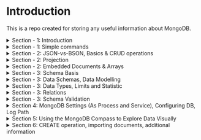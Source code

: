 # Introduction 
This is a repo created for storing any useful information about MongoDB.

<details>
<summary>Section - 1: Introduction</summary>

* MongoDB Data structure:  

![mongoDB](Section-1/intro-structure.jpg)

* MongoDB data format (document-oriented storage format):

![data-format](Section-1/2-data-format.jpg)

* BSON data-format and what is under the hood:

![BSON](Section-1/3-no-schema.jpg)

* MongoDB Ecosystem:

![Ecosystem](Section-1/4-ecosystem.jpg)

* Work with MongoDB:

![mongodb](Section-1/9-work-with-mongo.jpg)
![mongodb2](Section-1/10-inside.jpg)

* Implicit operations in Mongo:

![console output](Section-2/1-implicit.jpg)

## Start working with MongoDB

To add mongo command to your command line:  
<b> win - environment variables - advanced tab - environment variables</b>  
Add here a path to your mongoDB.
![image how to do that](Section-1/5-cmd-configuration.jpg)

[useful link](https://dangphongvanthanh.wordpress.com/2017/06/12/add-mongos-bin-folder-to-the-path-environment-variable/)

<b>BTW</b>, to continue working with course you have to stop MongoDB service and start db manually
using "mongo" command from console. Without it "mongo" command will open mongo service instead of real db.

to stop service - open CMD as admin and `net stop Mongo`

<b>Last step:</b>  
* To make default data storage location: create "data" folder in C: drive and put folder "db" within.
* Otherwise: create another directory (i.e. D:\mongodb-data\db) and put command in cmd:
`mongod --dbpath D:\mongodb-data\db`

<b>Pay attention:</b>
You have to leave your process running (cmd console should be opened) to work with mongoDB service.

* CMD - `mongo`

And now you are in the mongo shell where you can run your commands and queries.
</details>

<details>
<summary>Section - 1: Simple commands</summary>

* `show dbs` - will show existing dbs in selected repository (`--dbpath D:\mongodb-data\db`)
* `use Your_db_name` - will switch to db with selected name. If db does not exist - it will create it automatically.
* `db.products.insertOne({name: "A Book", price: 29.99})` - will create a table named products (it does not exist too) 
in db which we connected to and insert a document inside it.  
Pay attention on non-existing quotation mark in "keys" - you can use key naming without quotations, they will be added
under the hood.  

Here is a console output. InsertedId - generated uniqueId for this insert, acknowledged - verified that this data was inserted.
![console output](Section-1/7-console-output-after-insert.jpg)

* `db.products.find()` - retrieves you all data from collection (from table in SQL world).
* `db.products.find().pretty()` - show this data formatted.
![pretty](Section-1/8-find-pretty.jpg)
</details>

<details>
<summary>Section - 2: JSON-vs-BSON, Basics & CRUD operations</summary>

### Summary
![summary](Section-2/24-Summary.jpg)

### Json vs Bson:
![json-vs-bson](Section-2/2-json-vs-bson.jpg)

* You can set _id field manually and do not rely on autogenerated id.
BTW, you can't insert another document with the same _id.

![id](Section-2/3-_id-field.jpg)

## CRUD Operations:

![crud](Section-2/4-crud-1.jpg)
![crud](Section-2/5-crud-2.jpg)

### Read 
Simple filter: `db.flight.find({intercontinental: true}).pretty()`;
Greater than ($gt): `db.flight.find({distance: {$gt: 10000}}).pretty()`;
FindOne: `db.flight.findOne({distance: {$gt: 10000}})`

### InsertMany and Show results using find. Cursor  
Find does not show you all results, it shows you a cursor by default:  
![cursor](Section-2/11-insert-many.jpg)
![cursor](Section-2/12-find-cursor.jpg)

* Bare in mind that mongodb will increment Id to keep the proper element's order. First came element will contain minor identifier:

![crud](Section-2/6-insert-many.jpg)

### UpdateOne
`db.flight.updateOne({distance: 12000}, {$set: {marker: "new field delete"}})` - will update first document which contains distance: 12000.  
Pay attention on <b>$set</b> - all reserved words start from dollar sign. 
This operator means that you would like to update your document with new field.

### UpdateMany
`db.flight.updateMany({}, {$set: {marker: "to Delete!"}})` - empty curly braces `{}` mean all documents in collection.

### Update
`update` operation works like `updateMany`:  
![crud](Section-2/7-update.jpg)

As you may have noticed first modification using set to `delayed: true` has no modified results because our document already
has this value. When we changed the value to false - log shows us that our value has been changed.

The difference between them - you can use it without `$set` operator, update does accept this syntax.
But it works on another manner:
![crud](Section-2/8-update-2.jpg)

It will override all key-value pairs in document!
![crud](Section-2/9-update-3.jpg)

It works very close to `replaceOne`:
![crud](Section-2/10-replaceone.jpg)

### Delete
`db.flight.deleteOne({departureAirport: "TXL"})` - departureAirport: "TXL" will be used as filter to find what exactly
 we want to delete from collection. Only first found document with "TXL" will be deleted.

### forEach
It is possible to use .forEach operation after find() to do something with every element after filtering:
`db.passengers.find().forEach((passengerData) => {printjson(passengerData)})` - bare in mind forEach uses syntax according
your MongoDB driver. Shell uses Nodejs syntax.

Pay attention:
That's why you cant use `pretty()` after findOne() method - `pretty()` is a method of a Cursor, findOne does not return cursor,
(and `pretty()` does not exist for a single value), findOne returns a sole value.

</details>

<details>
<summary>Section - 2: Projection</summary>

### Projection
Projection means a mechanism to avoid overfetching from database.  
You can use it as a parameter in `find` method:
* `find({}, {name: 1})` - first parameter is a filter, the second is projection. 1 means - "include this data".

![projection](Section-2/13-projection-overfetching.jpg)
![projection](Section-2/14-projection-2.jpg)

By default it will send you objects with _id (because it is a default property) and "name".

* To exclude _id (or any other field) - `find({}, {_id: 0})` - 0 means exclude.
![projection](Section-2/15-projection-3.jpg)

To only name - `find({}, {name: 1, _id: 0})`/

</details>

<details>
<summary>Section - 2: Embedded Documents & Arrays</summary>

![embedded](Section-2/16-Embedded-doc.jpg)
![embedded](Section-2/17-Embedded-array.jpg)

## Array examples:
![arrays](Section-2/18-embedded-doc-example.jpg)
![arrays](Section-2/19-embedded-doc-example-2.jpg)
  
## Simple arrays with find method
![arrays](Section-2/20-arrays-of-string.jpg)
![arrays](Section-2/21-arrays-filter-by.jpg)

## Array of objects with find method
to use find in embedded document you have to use ".":
`find({"status.description": "your_value"})`

description is an embedded document inside status.  
Pay attention that you must use double quotation around `status.description`.

![arrays](Section-2/22-arrays-filter-by.jpg)
![arrays](Section-2/23-arrays-filter-by.jpg)

</details>

<details>
<summary>Section - 3: Schema Basis</summary>

![schema](Section-3/1-schema.jpg)
![schema](Section-3/2-schemaless-to-sqlworld.jpg)
![schema](Section-3/3-schemaless-to-sqlworld-2.jpg)

* SQL Approach (the same structure for all documents):  
You can assign null to your property. The value of such property will not be assign, but the property will be shown
in your data structure.
`db.products.insertOne({name: "Book", details: null})`

</details>

<details>
<summary>Section - 3: Data Schemas, Data Modelling</summary>

![data-modelling](Section-3/6-data-modelling.jpg)
</details>

<details>
<summary>Section - 3: Data Types, Limits and Statistic</summary>

[good link about how mongodb works inside](https://www.datadoghq.com/blog/monitoring-mongodb-performance-metrics-mmap/)

* Data Types:
![types](Section-3/4-Value-types.jpg)

* to get statistic from your database you have to use `stats()` command;
![stats](Section-3/5-stats.jpg)
To prove that it stores a number instead of float you can use `typeof db.numbers.findOne().a` command.

* MongoDB has a couple of hard limits - most importantly, a single document in a collection (including all embedded documents it might have) must be <= 16mb. Additionally, you may only have 100 levels of embedded documents.
[additional-info](https://docs.mongodb.com/manual/reference/bson-types/)

1. NumberDecimal creates a high-precision double value => NumberDecimal("12.99")
2. NumberInt creates a int32 value => NumberInt(55)
3. NumberLong creates a int64 value => NumberLong(7489729384792)

</details>

<details>
<summary>Section - 3: Relations</summary>

##One to One Relations
![relations](Section-3/7-relations-1.jpg)
![onetoone](Section-3/one-to-one/8-relations-one-to-one-1.jpg)
![onetoone](Section-3/one-to-one/9-relations-one-to-one-2.jpg)

* Example with one-to-one relations and call the data using two steps and variable:

![onetoone](Section-3/one-to-one/10-relations-one-to-one-3.jpg)

It's not the best option of storing data. In such case better to store data like embedded data inside patient document.
In most cases better to use embedded approach. 

* Another one-to-one examples, but using references. You still opt to use different collections: 
It could be possible useful if you try to analyze your data. And it's very good if your data stores in different
collections (for load balancing, for example. Or because we are interesting only in cars).

![onetoone](Section-3/one-to-one/11-relations-one-to-one-reference-4.jpg)
![onetoone](Section-3/one-to-one/12-relations-one-to-one-reference-5.jpg)

##One to Many Relations
![onetomany](Section-3/one-to-many/1-one-to-many-schema-1.jpg)
* And brief example of ref and embedded approaches:

![onetomany](Section-3/one-to-many/2-one-to-many-approaches.jpg)
* Additional example:

![onetomany](Section-3/one-to-many/3-additional-example.jpg)

##Many to Many Relations
![manytomany](Section-3/many-to-many/1-collection-relations.jpg)
* Sql World approach with 3 tables, one of them stores a joint data:

![manytomany](Section-3/many-to-many/2-sql-world-approach.jpg)

* MongoDB Approach:

![manytomany](Section-3/many-to-many/3-mongo-db-approach.jpg)

It allows us to use references within one of the data tables.
Advantages from sql and mongo worlds.
Also no reason to use fully embedded approach for some reasons (over-fetching, possible not up-to-date data and so on).

* Summary:
![summary](Section-3/many-to-many/4-summary.jpg)

## Merging And Joining with $lookup()
![aggregate](Section-3/8-merge-aggregate-lookup.jpg)
* Initial doc is:

![aggregate](Section-3/9-merge-aggregate-lookup2.jpg)
* And the result of aggregate + lookup operator:

![aggregate](Section-3/10-merge-aggregate-lookup3.jpg)

</details>

<details>
<summary>Section - 3: Schema Validation</summary>

![validation](Section-3/validation/1-validation-schema.jpg)
![validation](Section-3/validation/2-levels-and-actions.jpg)

* To declare validation for new collection you have to use explicit collection creation using `createCollection` method.
first  parameter is a new collection name.  
second parameter is its structure: validator + $jsonSchema = validate the schema.
1. Right now $jsonSchema is strongly recommended approach.
2. bsonType: "object" - every coming element should be object-like.
3. required: [] - array of required fields.
4. description - error message.
5. items - you can define nested elements validation.
6. validationAction: 'warn' - only warns you about errors in validation, but not blocks you to send a new document.
<pre>
db.createCollection("newNameOfCollection", {
validator: {
    $jsonSchema: {bsonType: "object", required: ["title", "text", "creator", "comments"], 
    properties: {
     title: { bsonTYpe: "string", description: "must be a string and is required" },
     text: { bsonType: "string", description: "must be a string and is required" },
     creator: { bsonTYpe: "objectId", description: "must be an object and is required" },
     comments: { 
        bsonTYpe: "array",
        description: "must be an array!"
        items: { 
            bsonType: "object",
            required: ["text", "authors"] 
            properties: {
                 text: {
                     bsonType: "string",
                     description: "text must be a string!!"
                 },
                 author: {
                     bsonType: "objectId",
                     description: "author must be an objectId"
                 }
               }
            }
        }
    }
}})
</pre>

* To add\modify validation to already existed collection you have to:
<pre>
db.runCommand({
    collMod: "posts",
    validator: { ...YOUR_VALIDATION_STRUCTURE_AS WE DID BEFORE }
    validationAction: 'warn'
    })
</pre>

this code will succeed. You could see a warning in the log file.(next lecture).

</details>

<details>
<summary>Section 4: MongoDB Settings (As Process and Service), Configuring DB, Log Path</summary>

#### mongod parameters

`--directoryperdb` - each db will be stored in a separate directory (under defined by --dbpath)
 Instead of collection of files - collection of nested folders.

* Linux:
`--fork` - fork process. Works only for Linux. 
[mongodb start vs mongod --fork](https://stackoverflow.com/questions/21329618/whats-the-difference-between-service-mongodb-start-and-mongod/48459859)
to kill MongoDB service process: `use admin` to switch to admin database. And `db.shutdownServer()`;

* Windows:
To run background MongoDB as background service: `net start MongoDB`.  
This command provides you ability to run Mongo as background service.
to kill MongoDB service process: `net stop MongoDB`.

### Save your configurations into configuration file and use it
[configuration file example](Section-4/mongod-configuration-example.cfg)  
To use config file with mongod:
`mongod --config C:/mongod-configuration-example.cfg`
or
`mongod --f C:/mongod-configuration-example.cfg`

It allows you to make a snapshot or blueprint of your mongod configurations.  
Another useful information could be found at mongodb documentation.

### Help
to use help just type help:  
`help admin` - administrative help  
`help connect` - connecting to a db help  
`help keys` - key shortcut
`help misc` - misc things to know
`help mr` - mapreduce.

</details>

<details>
<summary>Section 5: Using the MongoDB Compass to Explore Data Visually</summary>

The MongoDB Compass Docs:   
[https://docs.mongodb.com/compass/master/install/](https://docs.mongodb.com/compass/master/install/)  
Full free version of CompassDB is available free for community.

You can use compass to create databases, collections and documents.
![example](Section-5/1-compass-collection-creation-insert-document.jpg)
Additional features:
![features in compass](Section-5/2-tabs.jpg)

</details>

<details>
<summary>Section 6: CREATE operation, importing documents, additional information</summary>

Available methods:
![methods](Section-6/1-available-methods.jpg)

### Insert
* insert method also works, but not recommended.

* For example after using `db.persons.insert({name: "Phil", age: 25})` you do now await that this new person has an Id, but it has.  
Unlike the insertOne method insert does not show you its new "_id". It could be a real disadvantage, because in real create
operations you want to get an Id of just created object and then - immediately use it in your app (It's an extremely helpful in most cases).

The same story vs insertMany. Its output is not very helpful at all:
![insertmany](Section-6/2-insert.jpg)

### InsertMany
If you use insertMany and send elements with non-unique declared "_id" field - it will raise an error, 
but all elements until <b>first</b> error will be successfully added.  
 
* For example, this one will fail after trying to add "cooking" again:
![insertmany](Section-6/3-insert-many.jpg)
![insertmany](Section-6/4-insert-many.jpg)
* It does not rollback elements which succeeded in inserting.

* To change this behavior you have to use second argument in insertMany method, <b>ordered</b>:  
ordered option will specify how your insert works. If you set it to `ordered: false` all your elements except failed will be inserted.  
In other words, it will continue inserting after fail.
![insertmany-ordered-false](Section-6/5-insertmany-ordered-false.jpg)

* Tip: To Rollback your insert entirely you have to use transactions from transaction module.

### WriteConcern
![writeconcern](Section-6/6-w-j-parameters.jpg)

* What w:0 allows you - it allows you to get immediate response without waiting real data adding to any instance.
The response will be "acknowledge: false" - which means "we are not sure does your request reach the server or not".  
It is super fast, but obviously it does not let you know anything about operations.
![writeconcern](Section-6/7-acknowledge-false.jpg)

* Why storage engine does not store document on the disk first?
because this operation could be quite heavy (take care about indexes, for example), better to store the info into the 
memory first and after that - set it to the disk using "journal ("TODO")".

* Timeout option allows you control create operation time in situations with bad network connection, for example.
in milliseconds.

* Journal parameter (undefined or false is a default parameter):
![journal](Section-6/8-journal.jpg)

### Atomicity
![atomic](Section-6/9-atomic.jpg)

# Importing Data
to import data from json file you have to use mongoimport. This command is available globally (not from mongo terminal mode).
`-d` -database
`-c` -collection name (could be implicitly created)
`--jsonArray` - let your command to know that you send multiple objects, not only one
`--drop` - drop collection before adding (if the collection exist and not empty)
![import](Section-6/10-import-tool.jpg)

</details>


